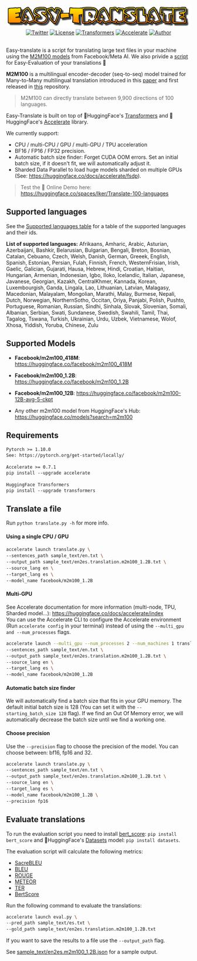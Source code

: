 
<p align="center">
    <br>
    <img src="images/title.png" width="900"/>
    <br>
<a href="https://twitter.com/intent/tweet?text=Wow:&url=https%3A%2F%2Fgithub.com%2Fikergarcia1996%2FEasy-Translate"><img alt="Twitter" src="https://img.shields.io/twitter/url?style=social&url=https%3A%2F%2Fgithub.com%2Fikergarcia1996%2FEasy-Translate"></a>
<a href="https://github.com/ikergarcia1996/Easy-Translate/blob/main/LICENSE.md"><img alt="License" src="https://img.shields.io/github/license/ikergarcia1996/Easy-Translate"></a>
<a href="https://huggingface.co/docs/transformers/index"><img alt="Transformers" src="https://img.shields.io/badge/-%F0%9F%A4%97Transformers%20-grey"></a>
<a href="https://huggingface.co/docs/accelerate/index/"><img alt="Accelerate" src="https://img.shields.io/badge/-%F0%9F%A4%97Accelerate%20-grey"></a>
<a href="https://ikergarcia1996.github.io/Iker-Garcia-Ferrero/"><img alt="Author" src="https://img.shields.io/badge/Author-Iker García Ferrero-ff69b4"></a>

<br>
    <br>
</p>

Easy-translate is a script for translating large text files in your machine using the [M2M100 models](https://arxiv.org/pdf/2010.11125.pdf) from Facebook/Meta AI.  We also privide a [script](#evaluate-translations) for Easy-Evaluation of your translations 🥳

**M2M100** is a multilingual encoder-decoder (seq-to-seq) model trained for Many-to-Many multilingual translation introduced in this [paper](https://arxiv.org/abs/2010.11125) and first released in [this](https://github.com/pytorch/fairseq/tree/master/examples/m2m_100) repository.

>M2M100 can directly translate between 9,900 directions of 100 languages.

Easy-Translate is built on top of 🤗HuggingFace's [Transformers](https://huggingface.co/docs/transformers/index) and 🤗HuggingFace's [Accelerate](https://huggingface.co/docs/accelerate/index) library.

We currently support:

- CPU / multi-CPU / GPU / multi-GPU / TPU acceleration
- BF16 / FP16 / FP32 precision.
- Automatic batch size finder: Forget CUDA OOM errors. Set an initial batch size, if it doesn't fit, we will automatically adjust it.
- Sharded Data Parallel to load huge models sharded on multiple GPUs (See: <https://huggingface.co/docs/accelerate/fsdp>).

>Test the 🔌 Online Demo here: <https://huggingface.co/spaces/Iker/Translate-100-languages>


## Supported languages

See the [Supported languages table](supported_languages.md) for a table of the supported languages and their ids.

**List of supported languages:**
Afrikaans, Amharic, Arabic, Asturian, Azerbaijani, Bashkir, Belarusian, Bulgarian, Bengali, Breton, Bosnian, Catalan, Cebuano, Czech, Welsh, Danish, German, Greeek, English, Spanish, Estonian, Persian, Fulah, Finnish, French, WesternFrisian, Irish, Gaelic, Galician, Gujarati, Hausa, Hebrew, Hindi, Croatian, Haitian, Hungarian, Armenian, Indonesian, Igbo, Iloko, Icelandic, Italian, Japanese, Javanese, Georgian, Kazakh, CentralKhmer, Kannada, Korean, Luxembourgish, Ganda, Lingala, Lao, Lithuanian, Latvian, Malagasy, Macedonian, Malayalam, Mongolian, Marathi, Malay, Burmese, Nepali, Dutch, Norwegian, NorthernSotho, Occitan, Oriya, Panjabi, Polish, Pushto, Portuguese, Romanian, Russian, Sindhi, Sinhala, Slovak, Slovenian, Somali, Albanian, Serbian, Swati, Sundanese, Swedish, Swahili, Tamil, Thai, Tagalog, Tswana, Turkish, Ukrainian, Urdu, Uzbek, Vietnamese, Wolof, Xhosa, Yiddish, Yoruba, Chinese, Zulu

## Supported Models

- **Facebook/m2m100_418M**: <https://huggingface.co/facebook/m2m100_418M>

- **Facebook/m2m100_1.2B**: <https://huggingface.co/facebook/m2m100_1.2B>

- **Facebook/m2m100_12B**: <https://huggingface.co/facebook/m2m100-12B-avg-5-ckpt>

- Any other m2m100 model from HuggingFace's Hub: <https://huggingface.co/models?search=m2m100>

## Requirements

```
Pytorch >= 1.10.0
See: https://pytorch.org/get-started/locally/

Accelerate >= 0.7.1
pip install --upgrade accelerate

HuggingFace Transformers 
pip install --upgrade transformers
```

## Translate a file

Run `python translate.py -h` for more info.

#### Using a single CPU / GPU

```bash
accelerate launch translate.py \
--sentences_path sample_text/en.txt \
--output_path sample_text/en2es.translation.m2m100_1.2B.txt \
--source_lang en \
--target_lang es \
--model_name facebook/m2m100_1.2B
```

#### Multi-GPU

See Accelerate documentation for more information (multi-node, TPU, Sharded model...): <https://huggingface.co/docs/accelerate/index>  
You can use the Accelerate CLI to configure the Accelerate environment (Run `accelerate config` in your terminal) instead of using the `--multi_gpu and --num_processes` flags.

```bash
accelerate launch --multi_gpu --num_processes 2 --num_machines 1 translate.py \
--sentences_path sample_text/en.txt \
--output_path sample_text/en2es.translation.m2m100_1.2B.txt \
--source_lang en \
--target_lang es \
--model_name facebook/m2m100_1.2B
```

#### Automatic batch size finder

We will automatically find a batch size that fits in your GPU memory. The default initial batch size is 128 (You can set it with the `--starting_batch_size 128` flag). If we find an Out Of Memory error, we will automatically decrease the batch size until we find a working one.

#### Choose precision

Use the `--precision` flag to choose the precision of the model. You can choose between: bf16, fp16 and 32.

```bash
accelerate launch translate.py \
--sentences_path sample_text/en.txt \
--output_path sample_text/en2es.translation.m2m100_1.2B.txt \
--source_lang en \
--target_lang es \
--model_name facebook/m2m100_1.2B \
--precision fp16 
```

## Evaluate translations

To run the evaluation script you need to install [bert_score](https://github.com/Tiiiger/bert_score): `pip install bert_score` and 🤗HuggingFace's [Datasets](https://huggingface.co/docs/datasets/index) model: `pip install datasets`.

The evaluation script will calculate the following metrics:

- [SacreBLEU](https://github.com/huggingface/datasets/tree/master/metrics/sacrebleu)
- [BLEU](https://github.com/huggingface/datasets/tree/master/metrics/bleu)
- [ROUGE](https://github.com/huggingface/datasets/tree/master/metrics/rouge)
- [METEOR](https://github.com/huggingface/datasets/tree/master/metrics/meteor)
- [TER](https://github.com/huggingface/datasets/tree/master/metrics/ter)
- [BertScore](https://github.com/huggingface/datasets/tree/master/metrics/bertscore)

Run the following command to evaluate the translations:

```bash
accelerate launch eval.py \
--pred_path sample_text/es.txt \
--gold_path sample_text/en2es.translation.m2m100_1.2B.txt 
```

If you want to save the results to a file use the `--output_path` flag.

See [sample_text/en2es.m2m100_1.2B.json](sample_text/en2es.m2m100_1.2B.json) for a sample output.

